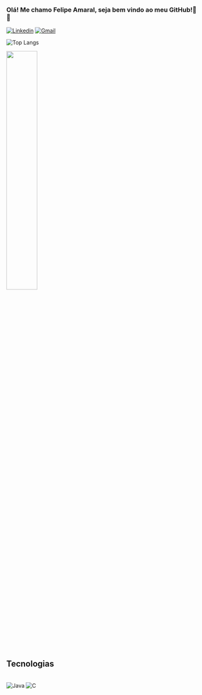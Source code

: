 
### Olá! Me chamo Felipe Amaral, seja bem vindo ao meu GitHub!👋👋

[![Linkedin](https://img.shields.io/badge/LinkedIn-0077B5?style=for-the-badge&logo=linkedin&logoColor=white)](https://www.linkedin.com/in/felipe-amaral-b51a4529a/)
[![Gmail](https://img.shields.io/badge/Gmail-D14836?style=for-the-badge&logo=gmail&logoColor=white)](https://mail.google.com/mail/u/0/#inbox)

![Top Langs](https://github-readme-stats.vercel.app/api/top-langs/?username=felipeAmaral7&langs_count=8)

<img width="40%" src="https://github-readme-stats.vercel.app/api/top-langs/?username=felipeAmaral7&hide_progress=true&theme=aura">

## Tecnologias
  
<div styLe="display: inline_block"><br/>
  <img align="center" alt="Java" src="https://img.shields.io/badge/Java-ED8B00?style=for-the-badge&logo=openjdk&logoColor=white" />
  <img align="center" alt="C" src="https://img.shields.io/badge/C-00599C?style=for-the-badge&logo=c&logoColor=white" />
</div>
